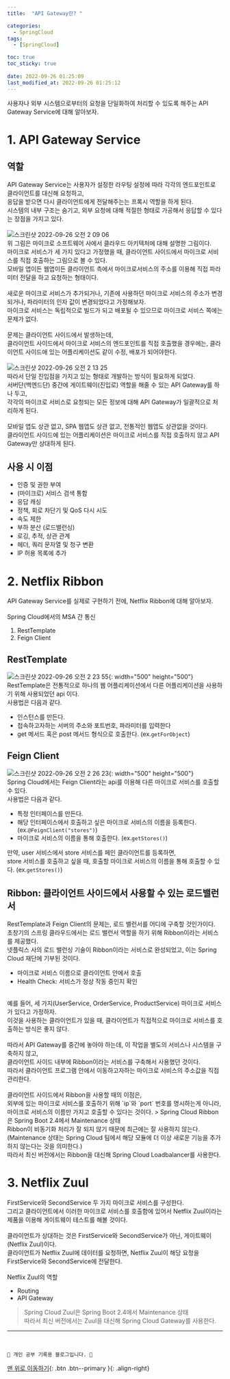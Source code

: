 ```yaml
---
title:  "API Gateway란? "

categories:
  - SpringCloud
tags:
  - [SpringCloud]

toc: true
toc_sticky: true
 
date: 2022-09-26 01:25:09
last_modified_at: 2022-09-26 01:25:12
---
```

사용자나 외부 시스템으로부터의 요청을 단일화하여 처리할 수 있도록 해주는 API Gateway Service에 대해 알아보자.
# 1. API Gateway Service
## 역할
API Gateway Service는 사용자가 설정한 라우팅 설정에 따라 각각의 엔드포인트로 클라이언트를 대신해 요청하고,<br>
응답을 받으면 다시 클라이언트에게 전달해주는는 프록시 역할을 하게 된다.<br>
시스템의 내부 구조는 숨기고, 외부 요청에 대해 적절한 형태로 가공해서 응답할 수 있다는 장점을 가지고 있다.<br><br>
![스크린샷 2022-09-26 오전 2 09 06](https://user-images.githubusercontent.com/59405576/192156113-445fe870-d939-4521-9866-087314d55572.png)<br>
위 그림은 마이크로 소프트웨어 사에서 클라우드 아키텍처에 대해 설명한 그림이다.<br>
마이크로 서비스가 세 가지 있다고 가정했을 때, 클라이언트 사이드에서 마이크로 서비스를 직접 호출하는 그림으로 볼 수 있다.<br>
모바일 앱이든 웹앱이든 클라이언트 측에서 마이크로서비스의 주소를 이용해 직접 파라미터 전달을 하고 요청하는 형태이다.<br><br>
새로운 마이크로 서비스가 추가되거나, 기존에 사용하던 마이크로 서비스의 주소가 변경되거나, 파라미터의 인자 값이 변경되었다고 가정해보자.<br>
마이크로 서비스는 독립적으로 빌드가 되고 배포될 수 있으므로 마이크로 서비스 쪽에는 문제가 없다.<br><br>
문제는 클라이언트 사이드에서 발생하는데,<br>
클라이언트 사이드에서 마이크로 서비스의 엔드포인트를 직접 호출했을 경우에는, 클라이언트 사이드애 있는 어플리케이션도 같이 수정, 배포가 되어야한다.<br><br>
![스크린샷 2022-09-26 오전 2 13 25](https://user-images.githubusercontent.com/59405576/192156267-3afd4d5d-db1b-4352-ac68-ca21304cd9da.png)<br>
따라서 단일 진입점을 가지고 있는 형태로 개발하는 방식이 필요하게 되었다.<br>
서버단(백엔드단) 중간에 게이트웨이(진입로) 역할을 해줄 수 있는 API Gateway를 하나 두고,<br>
각각의 마이크로 서비스로 요청되는 모든 정보에 대해 API Gateway가 일괄적으로 처리하게 된다.<br><br>
모바일 앱도 상관 없고, SPA 웹앱도 상관 없고, 전통적인 웹앱도 상관없을 것이다.<br>
클라이언트 사이드에 있는 어플리케이션은 마이크로 서비스를 직접 호출하지 않고 API Gateway만 상대하게 된다.

## 사용 시 이점
- 인증 및 권한 부여
- (마이크로) 서비스 검색 통합
- 응답 캐싱
- 정책, 회로 차단기 및 QoS 다시 시도
- 속도 제한
- 부하 분산 (로드밸런싱)
- 로깅, 추적, 상관 관계
- 헤더, 쿼리 문자열 및 청구 변환
- IP 허용 목록에 추가

# 2. Netflix Ribbon
API Gateway Service를 실제로 구현하기 전에, Netflix Ribbon에 대해 알아보자.<br><br>
Spring Cloud에서의 MSA 간 통신
1. RestTemplate
2. Feign Client

## RestTemplate
![스크린샷 2022-09-26 오전 2 23 55](https://user-images.githubusercontent.com/59405576/192156697-8d919d6a-3611-4cb3-b933-e28b653a973a.png){: width="500" height="500"}<br>
RestTemplate은 전통적으로 하나의 웹 어플리케이션에서 다른 어플리케이션을 사용하기 위해 사용되었던 api 이다.<br>
사용법은 다음과 같다.
- 인스턴스를 만든다.
- 접속하고자하는 서버의 주소와 포트번호, 파라미터를 입력한다
- get 메서드 혹은 post 메서드 형식으로 호출한다. (ex.`getForObject`)

## Feign Client
![스크린샷 2022-09-26 오전 2 26 23](https://user-images.githubusercontent.com/59405576/192156799-f546de13-c43c-4c20-9180-1427f8f2c9b0.png){: width="500" height="500"}<br>
Spring Cloud에서는 Feign Client라는 api를 이용해 다른 마이크로 서비스를 호출할 수 있다.<br>
사용법은 다음과 같다.
- 특정 인터페이스를 만든다.
- 해당 인터페이스에서 호출하고 싶은 마이크로 서비스의 이름을 등록한다. (ex.`@FeignClient("stores")`)
- 마이크로 서비스의 이름을 통해 호출한다. (ex.`getStores()`)

만약, user 서비스에서 store 서비스를 페인 클라이언트를 등록하면,<br>
store 서비스를 호출하고 싶을 때, 호출할 마이크로 서비스의 이름을 통해 호출할 수 있다. (ex.`getStores()`)

## Ribbon: 클라이언트 사이드에서 사용할 수 있는 로드밸런서
RestTemplate과 Feign Client의 문제는, 로드 밸런서를 어디에 구축할 것인가이다.<br>
초창기의 스프링 클라우드에서는 로드 밸런서 역할을 하기 위해 Ribbon이라는 서비스를 제공했다.<br>
넷플릭스 사의 로드 밸런싱 기술이 Ribbon이라는 서비스로 완성되었고, 이는 Spring Cloud 재단에 기부된 것이다.
- 마이크로 서비스 이름으로 클라이언트 안에서 호출
- Health Check: 서비스가 정상 작동 중인지 확인

<br>
예를 들어, 세 가지(UserService, OrderService, ProductService) 마이크로 서비스가 있다고 가정하자.<br>
이것을 사용하는 클라이언트가 있을 때, 클라이언트가 직접적으로 마이크로 서비스를 호출하는 방식은 좋지 않다.<br><br>
따라서 API Gateway를 중간에 놓아야 하는데, 이 작업을 별도의 서비스나 시스템을 구축하지 않고,<br>
클라이언트 사이드 내부에 Ribbon이라는 서비스를 구축해서 사용했던 것이다.<br>
따라서 클라이언트 프로그램 안에서 이동하고자하는 마이크로 서비스의 주소값을 직접 관리한다.<br><br>
클라이언트 사이드에서 Ribbon을 사용할 때의 이점은,<br>
외부에 있는 마이크로 서비스를 호출하기 위해 `ip`와 `port` 번호를 명시하는게 아니라, 마이크로 서비스의 이름만 가지고 호출할 수 있다는 것이다.
> Spring Cloud Ribbon은 Spring Boot 2.4에서 Maintenance 상태<br>
Ribbon이 비동기화 처리가 잘 되지 않기 때문에 최근에는 잘 사용하지 않는다.<br>
(Maintenance 상태는 Spring Cloud 팀에서 해당 모듈에 더 이상 새로운 기능을 추가하지 않는다는 것을 의미한다.)<br>
따라서 최신 버전에서는 Ribbon을 대신해 Spring Cloud Loadbalancer를 사용한다.

# 3. Netflix Zuul
FirstService와 SecondService 두 가지 마이크로 서비스를 구성한다.<br>
그리고 클라이언트에서 이러한 마이크로 서비스를 호출함에 있어서 Netflix Zuul이라는 제품을 이용해 게이트웨이 테스트를 해볼 것이다.<br><br>
클라이언트가 상대하는 것은 FirstService와 SecondService가 아닌, 게이트웨이(Netflix Zuul)이다.<br>
클라이언트가 Netflix Zuul에 데이터를 요청하면, Netflix Zuul이 해당 요청을 FirstService와 SecondService에 전달한다.<br><br>
Netflix Zuul의 역할
- Routing
- API Gateway

> Spring Cloud Zuul은 Spring Boot 2.4에서 Maintenance 상태<br>
따라서 최신 버전에서는 Zuul을 대신해 Spring Cloud Gateway를 사용한다.
















***
<br>


    💛 개인 공부 기록용 블로그입니다. 👻

[맨 위로 이동하기](#){: .btn .btn--primary }{: .align-right}
